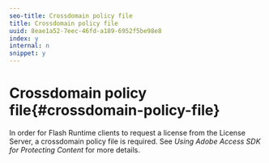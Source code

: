 ```yaml
---
seo-title: Crossdomain policy file
title: Crossdomain policy file
uuid: 8eae1a52-7eec-46fd-a189-6952f5be98e8
index: y
internal: n
snippet: y
---
```


# Crossdomain policy file{#crossdomain-policy-file}

In order for Flash Runtime clients to request a license from the License Server, a crossdomain policy file is required. See *Using Adobe Access SDK for Protecting Content* for more details. 
